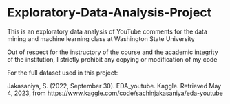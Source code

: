 # Exploratory-Data-Analysis-Project

This is an exploratory data analysis of YouTube comments for the data mining and machine learning class at Washington State University

Out of respect for the instructory of the course and the academic integrity of the institution, I strictly prohibit any copying or modification of my code

For the full dataset used in this project: 

Jakasaniya, S. (2022, September 30). EDA_youtube. Kaggle. Retrieved May 4, 2023, from
https://www.kaggle.com/code/sachinjakasaniya/eda-youtube 
